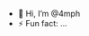 - 👋 Hi, I’m @4mph
- ⚡ Fun fact: ...

<!---
4mph/4mph is a ✨ special ✨ repository because its `README.md` (this file) appears on your GitHub profile.
You can click the Preview link to take a look at your changes.
--->

